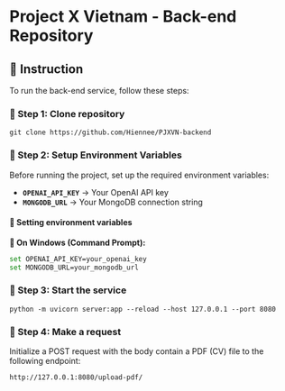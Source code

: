 # Project X Vietnam - Back-end Repository

## 🚀 Instruction

To run the back-end service, follow these steps:

### 📌 Step 1: Clone repository  
```
git clone https://github.com/Hiennee/PJXVN-backend
```
### 📌 Step 2: Setup Environment Variables  

Before running the project, set up the required environment variables:  

- **`OPENAI_API_KEY`** → Your OpenAI API key  
- **`MONGODB_URL`** → Your MongoDB connection string  

#### 🔧 Setting environment variables  

**🔹 On Windows (Command Prompt):**  
```sh
set OPENAI_API_KEY=your_openai_key
set MONGODB_URL=your_mongodb_url
```
### 📌 Step 3: Start the service
```
python -m uvicorn server:app --reload --host 127.0.0.1 --port 8080
```
### 📌 Step 4: Make a request
Initialize a POST request with the body contain a PDF (CV) file to the following endpoint:
```
http://127.0.0.1:8080/upload-pdf/
```
